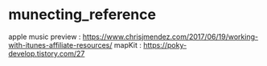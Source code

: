 # munecting_reference


apple music preview : https://www.chrisjmendez.com/2017/06/19/working-with-itunes-affiliate-resources/
      mapKit : https://poky-develop.tistory.com/27

